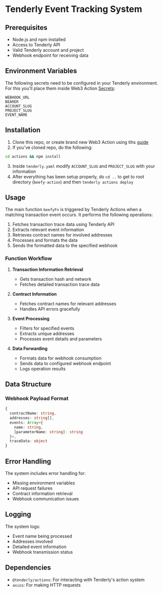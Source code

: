 # Tenderly Event Tracking System

## Prerequisites

- Node.js and npm installed
- Access to Tenderly API
- Valid Tenderly account and project
- Webhook endpoint for receiving data

## Environment Variables

The following secrets need to be configured in your Tenderly environment. For this you'll place them inside Web3 Action [Secrets](https://docs.tenderly.co/web3-actions/references/context-storage-and-secrets#secrets):

```env
WEBHOOK_URL
BEARER
ACCOUNT_SLUG
PROJECT_SLUG
EVENT_NAME
```

## Installation

1. Clone this repo, or create brand new Web3 Action using tihs [guide](https://docs.tenderly.co/web3-actions/tutorials-and-quickstarts/deploy-web3-action-via-cli)
2. If you've cloned repo, do the following:
```bash
cd actions && npm install
```
3. Inside `tenderly.yaml` modify `ACCOUNT_SLUG` and `PROJECT_SLUG` with your information
4. After everything has been setup properly, do `cd ..` to get to root directory (`beefy-action`) and then `tenderly actions deploy`

## Usage

The main function `beefyFn` is triggered by Tenderly Actions when a matching transaction event occurs. It performs the following operations:

1. Fetches transaction trace data using Tenderly API
2. Extracts relevant event information
3. Retrieves contract names for involved addresses
4. Processes and formats the data
5. Sends the formatted data to the specified webhook

### Function Workflow

1. **Transaction Information Retrieval**
    - Gets transaction hash and network
    - Fetches detailed transaction trace data

2. **Contract Information**
    - Fetches contract names for relevant addresses
    - Handles API errors gracefully

3. **Event Processing**
    - Filters for specified events
    - Extracts unique addresses
    - Processes event details and parameters

4. **Data Forwarding**
    - Formats data for webhook consumption
    - Sends data to configured webhook endpoint
    - Logs operation results

## Data Structure

### Webhook Payload Format

```typescript
{
  contractName: string,
  addresses: string[],
  events: Array<{
    name: string,
    [parameterName: string]: string
  }>,
  traceData: object
}
```

## Error Handling

The system includes error handling for:
- Missing environment variables
- API request failures
- Contract information retrieval
- Webhook communication issues

## Logging

The system logs:
- Event name being processed
- Addresses involved
- Detailed event information
- Webhook transmission status

## Dependencies

- `@tenderly/actions`: For interacting with Tenderly's action system
- `axios`: For making HTTP requests
